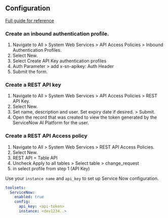## Configuration

[Full guide for reference](https://www.servicenow.com/docs/bundle/yokohama-platform-security/page/integrate/authentication/task/configure-api-key.html)

### Create an inbound authentication profile.

 1. Navigate to All > System Web Services > API Access Policies > Inbound Authentication Profiles.
 2. Select New.
 3. Select Create API Key authentication profiles
 4. Auth Parameter > add x-sn-apikey: Auth Header
 5. Submit the form.

### Create a REST API key

 1. Navigate to All > System Web Services > API Access Policies > REST API Key.
 2. Select New.
 3. Set name, description and user. Set expiry date if desired. > Submit.
 4. Open the record that was created to view the token generated by the ServiceNow AI Platform for the user.

### Create a REST API Access policy

 1. Navigate to All > System Web Services > REST API Access Policies.
 2. Select New.
 3. REST API = Table API
 4. Uncheck Apply to all tables > Select table > change_request
 5. in select profile from step 1 (API Key)


Use your `instance name` and `api_key` to set up Service Now configuration. 
```yaml
toolsets:
  ServiceNow:
    enabled: true
    config:
      api_key: <api-token>
      instance: <dev1234..>
```

